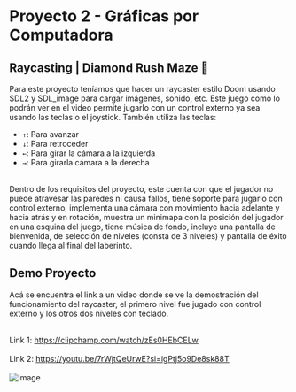 # Proyecto 2 - Gráficas por Computadora
## Raycasting | Diamond Rush Maze 💎

Para este proyecto teníamos que hacer un raycaster estilo Doom usando SDL2 y SDL_image para cargar imágenes, sonido, etc. Este juego como lo podrán ver en el video permite jugarlo con un control externo ya sea usando las teclas o el joystick. También utiliza las teclas:<br>
 - `↑`: Para avanzar<br>
 - `↓`: Para retroceder<br>
 - `←`: Para girar la cámara a la izquierda<br>
 - `→`: Para girarla cámara a la derecha<br><br>

Dentro de los requisitos del proyecto, este cuenta con que el jugador no puede atravesar las paredes ni causa fallos, tiene soporte para jugarlo con control externo, implementa una cámara con movimiento hacia adelante y hacia atrás y en rotación, muestra un minimapa con la posición del jugador en una esquina del juego, tiene música de fondo, incluye una pantalla de bienvenida, de selección de niveles (consta de 3 niveles) y pantalla de éxito cuando llega al final del laberinto.

## Demo Proyecto
Acá se encuentra el link a un video donde se ve la demostración del funcionamiento del raycaster, el primero nivel fue jugado con control externo y los otros dos niveles con teclado.<br><br>

Link 1: https://clipchamp.com/watch/zEs0HEbCELw<br><br>
Link 2: https://youtu.be/7rWjtQeUrwE?si=igPtj5o9De8sk88T<br><br>
![image](https://github.com/LINDAINES213/Proyecto2_Raycasting/assets/77686175/1c7b62f4-cbb2-4964-a6b7-ccb78c3eb1be)
